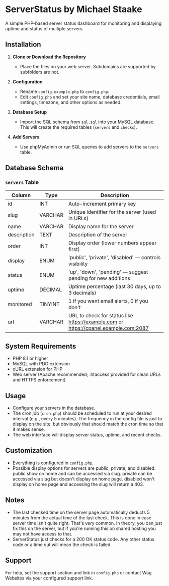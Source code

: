# ServerStatus by Michael Staake

A simple PHP-based server status dashboard for monitoring and displaying uptime and status of multiple servers.

## Installation

1. **Clone or Download the Repository**
   - Place the files on your web server. Subdomains are supported by subfolders are not.

2. **Configuration**
   - Rename `config.example.php` to `config.php`.
   - Edit `config.php` and set your site name, database credentials, email settings, timezone, and other options as needed.

3. **Database Setup**
   - Import the SQL schema from `sql.sql` into your MySQL database. This will create the required tables (`servers` and `checks`).

4. **Add Servers**
   - Use phpMyAdmin or run SQL queries to add servers to the `servers` table.

## Database Schema

### `servers` Table
| Column      | Type      | Description                                                                                 |
|------------ |---------- |--------------------------------------------------------------------------------------------|
| id          | INT       | Auto-increment primary key                                                                  |
| slug        | VARCHAR   | Unique identifier for the server (used in URLs)                                             |
| name        | VARCHAR   | Display name for the server                                                                 |
| description | TEXT      | Description of the server                                                                   |
| order       | INT       | Display order (lower numbers appear first)                                                  |
| display     | ENUM      | 'public', 'private', 'disabled' — controls visibility                                       |
| status      | ENUM      | 'up', 'down', 'pending' — suggest pending for new additions                                 |
| uptime      | DECIMAL   | Uptime percentage (last 30 days, up to 3 decimals)                                          |
| monitored   | TINYINT   | 1 if you want email alerts, 0 if you don't                                                  |
| url         | VARCHAR   | URL to check for status like https://example.com or https://cpanel.example.com:2087         |

## System Requirements
- PHP 8.1 or higher
- MySQL with PDO extension
- cURL extension for PHP
- Web server (Apache recommended; .htaccess provided for clean URLs and HTTPS enforcement)

## Usage
- Configure your servers in the database.
- The cron job (`cron.php`) should be scheduled to run at your desired interval (e.g., every 5 minutes). The frequency in the config file is just to display on the site, but obviously that should match the cron time so that it makes sense.
- The web interface will display server status, uptime, and recent checks.

## Customization
- Everything is configured in `config.php`.
- Possible display options for servers are public, private, and disabled. public show on home and can be accessed via slug. private can be accessed via slug but doesn't display on home page. disabled won't display on home page and accessing the slug will return a 403.

## Notes
- The last checked time on the server page automatically deducts 5 minutes from the actual time of the last check. This is done in case server time isn't quite right. That's very common. In theory, you can just fix this on the server, but if you're running this on shared hosting you may not have access to that.
- ServerStatus just checks for a 200 OK status code. Any other status code or a time out will mean the check is failed.

## Support
For help, set the support section and link in `config.php` or contact Wag Websites via your configured support link.

